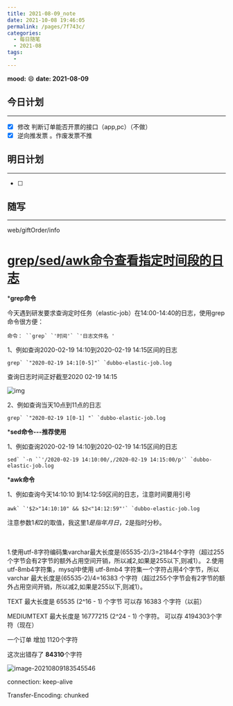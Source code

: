 ```yaml
---
title: 2021-08-09_note
date: 2021-10-08 19:46:05
permalink: /pages/7f743c/
categories:
  - 每日随笔
  - 2021-08
tags:
  - 
---
```

**mood:** :smile:  																		**date: 2021-08-09**  
## 今日计划  
------
- [x]  修改 判断订单能否开票的接口（app,pc）（不做）
- [x]  逆向推发票 。作废发票不推
## 明日计划  
------
- [ ]  
## 随写 
------

web/giftOrder/info

# [grep/sed/awk命令查看指定时间段的日志](https://www.cnblogs.com/python-wen/p/12331751.html)

***grep命令**

今天遇到研发要求查询定时任务（elastic-job）在14:00-14:40的日志，使用grep命令很方便：

```
命令： ``grep` `'时间'` `'日志文件名 '
```

1、例如查询2020-02-19 14:10到2020-02-19 14:15区间的日志

```
grep` `"2020-02-19 14:1[0-5]"` `dubbo-elastic-job.log
```

查询日志时间正好截至2020 02-19 14:15

![img](https://gitee.com/zxqzhuzhu/imgs/raw/master/picGo/1444822-20200219153238525-1854651034.png)

 

 2、例如查询当天10点到11点的日志

```
grep` `"2020-02-19 1[0-1] "` `dubbo-elastic-job.log
```

 

***sed命令---推荐使用**　　

1、例如查询2020-02-19 14:10到2020-02-19 14:15区间的日志

```
sed` `-n ``'/2020-02-19 14:10:00/,/2020-02-19 14:15:00/p'` `dubbo-elastic-job.log
```

 

***awk命令**　　

1、例如查询今天14:10:10 到14:12:59区间的日志，注意时间要用引号

```
awk` `'$2>"14:10:10" && $2<"14:12:59"'` `dubbo-elastic-job.log　　
```

注意参数$1和$2的取值，我这里$1是指年月日，$2是指时分秒。

　　



 1.使用utf-8字符编码集varchar最大长度是(65535-2)/3=21844个字符（超过255个字节会有2字节的额外占用空间开销，所以减2,如果是255以下,则减1）。
   2.使用 utf-8mb4字符集，mysql中使用 utf-8mb4 字符集一个字符占用4个字节，所以 varchar 最大长度是(65535-2)/4=16383 个字符（超过255个字节会有2字节的额外占用空间开销，所以减2,如果是255以下,则减1）。



TEXT 最大长度是 65535 (2^16 - 1) 个字节   可以存 16383 个字符（以前）

MEDIUMTEXT 最大长度是 16777215 (2^24 - 1) 个字符。 可以存 4194303个字符（现在）

一个订单 增加 1120个字符

这次出错存了 **84310**个字符

![image-20210809183545546](https://gitee.com/zxqzhuzhu/imgs/raw/master/picGo/image-20210809183545546.png)

connection: keep-alive

Transfer-Encoding: chunked